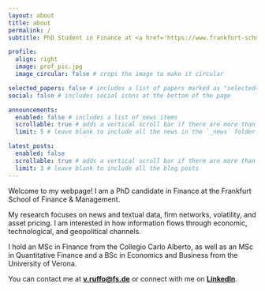 ```yaml
---
layout: about
title: about
permalink: /
subtitle: PhD Student in Finance at <a href='https://www.frankfurt-school.de'>Frankfurt School of Finance & Management</a>

profile:
  align: right
  image: prof_pic.jpg
  image_circular: false # crops the image to make it circular

selected_papers: false # includes a list of papers marked as "selected={true}"
social: false # includes social icons at the bottom of the page

announcements:
  enabled: false # includes a list of news items
  scrollable: true # adds a vertical scroll bar if there are more than 3 news items
  limit: 5 # leave blank to include all the news in the `_news` folder

latest_posts:
  enabled: false
  scrollable: true # adds a vertical scroll bar if there are more than 3 new posts items
  limit: 3 # leave blank to include all the blog posts
---
```


Welcome to my webpage! I am a PhD candidate in Finance at the Frankfurt School of Finance & Management.

My research focuses on news and textual data, firm networks, volatility, and asset pricing. I am interested in how information flows through economic, technological, and geopolitical channels.

I hold an MSc in Finance from the Collegio Carlo Alberto, as well as an MSc in Quantitative Finance and a BSc in Economics and Business from the University of Verona.

You can contact me at **[v.ruffo@fs.de](mailto:v.ruffo@fs.de)** or connect with me on **[LinkedIn](https://www.linkedin.com/in/vittoriomariaruffo/)**.
